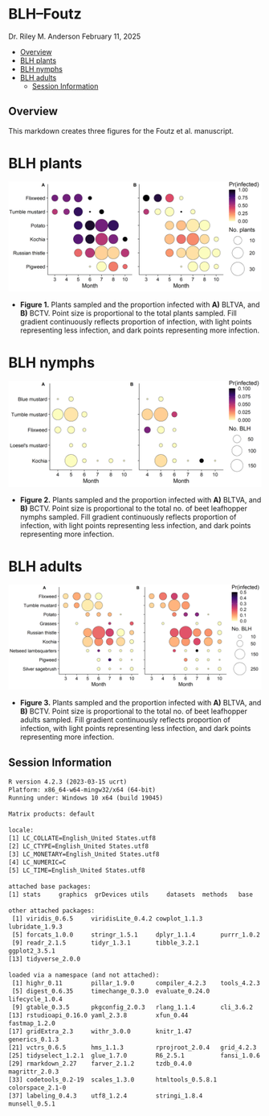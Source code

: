 BLH–Foutz
================
Dr. Riley M. Anderson
February 11, 2025

  

- [Overview](#overview)
- [BLH plants](#blh-plants)
- [BLH nymphs](#blh-nymphs)
- [BLH adults](#blh-adults)
  - [Session Information](#session-information)

## Overview

This markdown creates three figures for the Foutz et al. manuscript.

# BLH plants

![](BLH_JF_files/figure-gfm/BLH_plants-1.png)<!-- -->

- **Figure 1.** Plants sampled and the proportion infected with **A)**
  BLTVA, and **B)** BCTV. Point size is proportional to the total plants
  sampled. Fill gradient continuously reflects proportion of infection,
  with light points representing less infection, and dark points
  representing more infection.

# BLH nymphs

![](BLH_JF_files/figure-gfm/BLH_nymphs-1.png)<!-- -->

- **Figure 2.** Plants sampled and the proportion infected with **A)**
  BLTVA, and **B)** BCTV. Point size is proportional to the total no. of
  beet leafhopper nymphs sampled. Fill gradient continuously reflects
  proportion of infection, with light points representing less
  infection, and dark points representing more infection.

# BLH adults

![](BLH_JF_files/figure-gfm/BLH_adults-1.png)<!-- -->

- **Figure 3.** Plants sampled and the proportion infected with **A)**
  BLTVA, and **B)** BCTV. Point size is proportional to the total no. of
  beet leafhopper adults sampled. Fill gradient continuously reflects
  proportion of infection, with light points representing less
  infection, and dark points representing more infection.

## Session Information

    R version 4.2.3 (2023-03-15 ucrt)
    Platform: x86_64-w64-mingw32/x64 (64-bit)
    Running under: Windows 10 x64 (build 19045)

    Matrix products: default

    locale:
    [1] LC_COLLATE=English_United States.utf8 
    [2] LC_CTYPE=English_United States.utf8   
    [3] LC_MONETARY=English_United States.utf8
    [4] LC_NUMERIC=C                          
    [5] LC_TIME=English_United States.utf8    

    attached base packages:
    [1] stats     graphics  grDevices utils     datasets  methods   base     

    other attached packages:
     [1] viridis_0.6.5     viridisLite_0.4.2 cowplot_1.1.3     lubridate_1.9.3  
     [5] forcats_1.0.0     stringr_1.5.1     dplyr_1.1.4       purrr_1.0.2      
     [9] readr_2.1.5       tidyr_1.3.1       tibble_3.2.1      ggplot2_3.5.1    
    [13] tidyverse_2.0.0  

    loaded via a namespace (and not attached):
     [1] highr_0.11        pillar_1.9.0      compiler_4.2.3    tools_4.2.3      
     [5] digest_0.6.35     timechange_0.3.0  evaluate_0.24.0   lifecycle_1.0.4  
     [9] gtable_0.3.5      pkgconfig_2.0.3   rlang_1.1.4       cli_3.6.2        
    [13] rstudioapi_0.16.0 yaml_2.3.8        xfun_0.44         fastmap_1.2.0    
    [17] gridExtra_2.3     withr_3.0.0       knitr_1.47        generics_0.1.3   
    [21] vctrs_0.6.5       hms_1.1.3         rprojroot_2.0.4   grid_4.2.3       
    [25] tidyselect_1.2.1  glue_1.7.0        R6_2.5.1          fansi_1.0.6      
    [29] rmarkdown_2.27    farver_2.1.2      tzdb_0.4.0        magrittr_2.0.3   
    [33] codetools_0.2-19  scales_1.3.0      htmltools_0.5.8.1 colorspace_2.1-0 
    [37] labeling_0.4.3    utf8_1.2.4        stringi_1.8.4     munsell_0.5.1    
